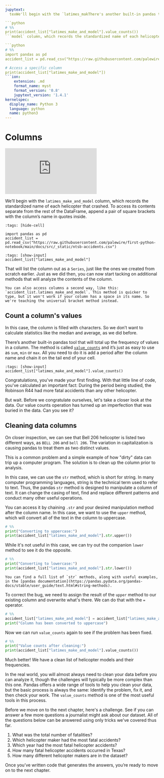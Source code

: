 ```yaml
---
jupytext:
  texWe'll begin with the `latimes_makThere's another built-in pandas tool that will total up the frequency of values in a column. The method is called [`value_counts`](https://pandas.pydata.org/pandas-docs/stable/reference/api/pandas.DataFrame.value_counts.html) and it's just as easy to use as `sum`, `min` or `max`. All you need to do it is add a period after the column name and chain it on the tail end of your code.

```python
# %%
print(accident_list["latimes_make_and_model"].value_counts())
```model` column, which records the standardized name of each helicopter that crashed. To access its contents separate from the rest of the DataFrame, append a pair of square brackets with the column's name in quotes inside. 

```python
# %%
import pandas as pd
accident_list = pd.read_csv("https://raw.githubusercontent.com/palewire/first-python-notebook/main/docs/src/_static/ntsb-accidents.csv")

# Access a specific column
print(accident_list["latimes_make_and_model"])
```ion:
    extension: .md
    format_name: myst
    format_version: '0.8'
    jupytext_version: '1.4.1'
kernelspec:
  display_name: Python 3
  language: python
  name: python3
---
```


# Columns

<div class="responsive-iframe-container">
    <iframe class="responsive-iframe" src="https://www.youtube.com/embed/o_uJTbpMzJk?si=WFJS4fU5a9dl4j0w" title="YouTube video player" frameborder="0" allow="accelerometer; autoplay; clipboard-write; encrypted-media; gyroscope; picture-in-picture; web-share" referrerpolicy="strict-origin-when-cross-origin" allowfullscreen></iframe>
</div>

We’ll begin with the `latimes_make_and_model` column, which records the standardized name of each helicopter that crashed. To access its contents separate from the rest of the DataFrame, append a pair of square brackets with the column’s name in quotes inside. 

```{code-cell}
:tags: [hide-cell]

import pandas as pd
accident_list = pd.read_csv("https://raw.githubusercontent.com/palewire/first-python-notebook/main/docs/src/_static/ntsb-accidents.csv")
```

```{code-cell}
:tags: [show-input]
accident_list["latimes_make_and_model"]
```

That will list the column out as a `Series`, just like the ones we created from scratch earlier. Just as we did then, you can now start tacking on additional methods that will analyze the contents of the column.

````{note}
You can also access columns a second way, like this: `accident_list.latimes_make_and_model`. This method is quicker to type, but it won't work if your column has a space in its name. So we're teaching the universal bracket method instead.
````

## Count a column's values

In this case, the column is filled with characters. So we don’t want to calculate statistics like the median and average, as we did before.

There’s another built-in pandas tool that will total up the frequency of values in a column. The method is called [`value_counts`](https://pandas.pydata.org/pandas-docs/stable/reference/api/pandas.DataFrame.value_counts.html) and it’s just as easy to use as `sum`, `min` or `max`. All you need to do it is add a period after the column name and chain it on the tail end of your cell.

```{code-cell}
:tags: [show-input]
accident_list["latimes_make_and_model"].value_counts()
```

Congratulations, you've made your first finding. With that little line of code, you've calculated an important fact: During the period being studied, the Robinson R44 had more fatal accidents than any other helicopter.

But wait. Before we congratulate ourselves, let's take a closer look at the data. Our value counts operation has turned up an imperfection that was buried in the data. Can you see it?

## Cleaning data columns

On closer inspection, we can see that Bell 206 helicopter is listed two different ways, as `BELL 206` and `bell 206`. The variation in capitalization is causing pandas to treat them as two distinct values.

This is a common problem and a simple example of how "dirty" data can trip up a computer program. The solution is to clean up the column prior to analysis.

In this case, we can use the `str` method, which is short for string. In many computer programming languages, string is the technical term used to refer to text. Thus, the pandas `str` method is designed to manipulate a column of text. It can change the casing of text, find and replace different patterns and conduct many other useful operations.

You can access it by chaining `.str` and your desired manipulation method after the column name. In this case, we want to use the `upper` method, which will convert all of the text in the column to uppercase.

```python
# %%
print("Converting to uppercase:")
print(accident_list["latimes_make_and_model"].str.upper())
```

While it's not useful in this case, we can try out the companion `lower` method to see it do the opposite.

```python
# %%
print("Converting to lowercase:")
print(accident_list["latimes_make_and_model"].str.lower())
```

```{note}
You can find a full list of `str` methods, along with useful examples, in the [pandas documentation](https://pandas.pydata.org/pandas-docs/stable/user_guide/text.html#string-methods).
```

To correct the bug, we need to assign the result of the `upper` method to our existing column and overwrite what's there. We can do that with the `=` operator.

```python
# %%
accident_list["latimes_make_and_model"] = accident_list["latimes_make_and_model"].str.upper()
print("Column has been converted to uppercase")
```

Now we can run `value_counts` again to see if the problem has been fixed.

```python
# %%
print("Value counts after cleaning:")
print(accident_list["latimes_make_and_model"].value_counts())
```

Much better! We have a clean list of helicopter models and their frequencies.

In the real world, you will almost always need to clean your data before you can analyze it, though the challenges will typically be more complex than this one. Pandas offers a wide range of tools to help you clean your data, but the basic process is always the same: Identify the problem, fix it, and then check your work. The `value_counts` method is one of the most useful tools in this process.

Before we move on to the next chapter, here's a challenge. See if you can answer a few more questions a journalist might ask about our dataset. All of the questions below can be answered using only tricks we've covered thus far.

1. What was the total number of fatalities?
2. Which helicopter maker had the most fatal accidents?
3. Which year had the most fatal helicopter accidents?
4. How many fatal helicopter accidents occurred in Texas?
5. How many different helicopter makers are in the dataset?

Once you’ve written code that generates the answers, you’re ready to move on to the next chapter.